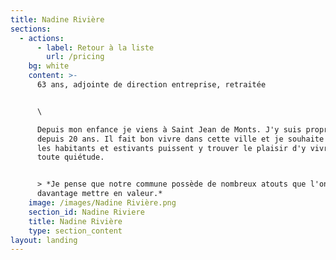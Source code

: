 ```yaml
---
title: Nadine Rivière
sections:
  - actions:
      - label: Retour à la liste
        url: /pricing
    bg: white
    content: >-
      63 ans, adjointe de direction entreprise, retraitée


      \

      Depuis mon enfance je viens à Saint Jean de Monts. J'y suis propriétaire
      depuis 20 ans. Il fait bon vivre dans cette ville et je souhaite que tous
      les habitants et estivants puissent y trouver le plaisir d'y vivre en
      toute quiétude. 


      > *Je pense que notre commune possède de nombreux atouts que l'on peut
      davantage mettre en valeur.*
    image: /images/Nadine Rivière.png
    section_id: Nadine Riviere
    title: Nadine Rivière
    type: section_content
layout: landing
---
```


